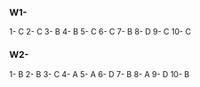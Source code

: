 ### W1-
1- C
2- C
3- B
4- B
5- C
6- C
7- B
8- D
9- C
10- C

### W2-

1- B
2- B
3- C
4- A
5- A
6- D
7- B
8- A
9- D
10- B
